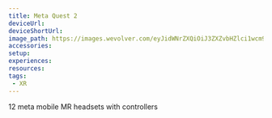 ```yaml
---
title: Meta Quest 2
deviceUrl:
deviceShortUrl:	
image_path: https://images.wevolver.com/eyJidWNrZXQiOiJ3ZXZvbHZlci1wcm9qZWN0LWltYWdlcyIsImtleSI6IjAucndwZzU0ZGU0ZlVudGl0bGVkLTIuanBnIiwiZWRpdHMiOnsicmVzaXplIjp7IndpZHRoIjo3MDAsImhlaWdodCI6NDAwLCJmaXQiOiJjb3ZlciJ9fX0=	
accessories:
setup:
experiences:
resources:
tags:
 - XR
---
```


12 meta mobile MR headsets with controllers

